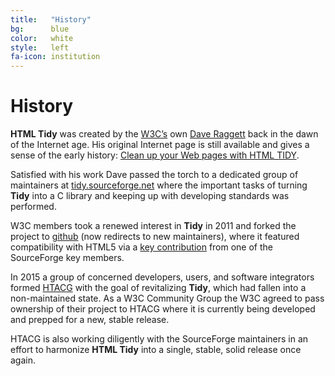 ```yaml
---
title:   "History"
bg:      blue
color:   white
style:   left
fa-icon: institution
---
```


History
=======

**HTML Tidy** was created by the [W3C’s][6] own  [Dave Raggett][1] back in the
dawn of the Internet age. His original Internet page is still available and
gives a sense of the early history: [Clean up your Web pages with HTML TIDY][2].

Satisfied with his work Dave passed the torch to a dedicated group of
maintainers at [tidy.sourceforge.net][5] where the important tasks of turning
**Tidy** into a C library and keeping up with developing standards was
performed.

W3C members took a renewed interest in **Tidy** in 2011 and forked the
project to [github][7] (now redirects to new maintainers), where it featured
compatibility with HTML5 via a [key contribution][8] from one of the SourceForge
key members.

In 2015 a group of concerned developers, users, and software integrators formed
[HTACG][9] with the goal of revitalizing **Tidy**, which had fallen into a
non-maintained state. As a W3C Community Group the W3C agreed to pass ownership
of their project to HTACG where it is currently being developed and prepped for
a new, stable release.

HTACG is also working diligently with the SourceForge maintainers in an effort
to harmonize **HTML Tidy** into a single, stable, solid release once again.


[1]: http://www.w3.org/People/Raggett/
[2]: http://www.w3.org/People/Raggett/tidy/
[3]: http://www.w3.org/community/htacg/
[4]: https://github.com/htacg/tidy-html5
[5]: http://tidy.sourceforge.net/
[6]: http://www.w3.org/
[7]: https://github.com/w3c/tidy-html5
[8]: https://lists.w3.org/Archives/Public/www-archive/2011Nov/0007.html
[9]: http://www.htacg.org
